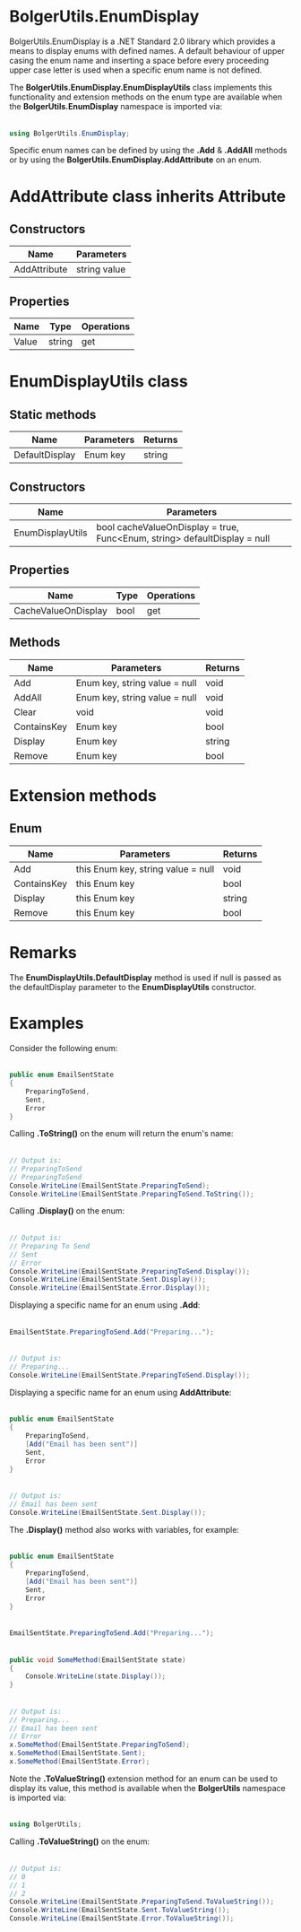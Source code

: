 # BolgerUtils.EnumDisplay

BolgerUtils.EnumDisplay is a .NET Standard 2.0 library which provides a means to display enums with defined names. A default behaviour of upper casing the enum name and inserting a space before every proceeding upper case letter is used when a specific enum name is not defined.

The **BolgerUtils.EnumDisplay.EnumDisplayUtils** class implements this functionality and extension methods on the enum type are available when the **BolgerUtils.EnumDisplay** namespace is imported via:

######

```csharp
using BolgerUtils.EnumDisplay;
```

Specific enum names can be defined by using the **.Add** & **.AddAll** methods or by using the **BolgerUtils.EnumDisplay.AddAttribute** on an enum.

# AddAttribute class inherits Attribute

## Constructors

Name | Parameters
--- | ---
AddAttribute | string value

## Properties

Name | Type | Operations
--- | --- | ---
Value | string | get

# EnumDisplayUtils class

## Static methods

Name | Parameters | Returns
--- | --- | ---
DefaultDisplay | Enum key | string

## Constructors

Name | Parameters
--- | ---
EnumDisplayUtils | bool cacheValueOnDisplay = true, Func<Enum, string\>  defaultDisplay = null

## Properties

Name | Type | Operations
--- | --- | ---
CacheValueOnDisplay | bool | get

## Methods

Name | Parameters | Returns
--- | --- | ---
Add | Enum key, string value = null | void
AddAll | Enum key, string value = null | void
Clear | void | void
ContainsKey | Enum key | bool
Display | Enum key | string
Remove | Enum key | bool

# Extension methods

## Enum

Name | Parameters | Returns
--- | --- | ---
Add | this Enum key, string value = null | void
ContainsKey | this Enum key | bool
Display | this Enum key | string
Remove | this Enum key | bool

# Remarks

The **EnumDisplayUtils.DefaultDisplay** method is used if null is passed as the defaultDisplay parameter to the **EnumDisplayUtils** constructor.

# Examples

Consider the following enum:

######

```csharp
public enum EmailSentState
{
    PreparingToSend,
    Sent,
    Error
}
```

Calling **.ToString()** on the enum will return the enum's name:

######

```csharp
// Output is:
// PreparingToSend
// PreparingToSend
Console.WriteLine(EmailSentState.PreparingToSend);
Console.WriteLine(EmailSentState.PreparingToSend.ToString());
```

Calling **.Display()** on the enum:

######

```csharp
// Output is:
// Preparing To Send
// Sent
// Error
Console.WriteLine(EmailSentState.PreparingToSend.Display());
Console.WriteLine(EmailSentState.Sent.Display());
Console.WriteLine(EmailSentState.Error.Display());
```

Displaying a specific name for an enum using **.Add**:

######

```csharp
EmailSentState.PreparingToSend.Add("Preparing...");
```

######

```csharp
// Output is:
// Preparing...
Console.WriteLine(EmailSentState.PreparingToSend.Display());
```

Displaying a specific name for an enum using **AddAttribute**:

######

```csharp
public enum EmailSentState
{
    PreparingToSend,
    [Add("Email has been sent")]
    Sent,
    Error
}
```

######

```csharp
// Output is:
// Email has been sent
Console.WriteLine(EmailSentState.Sent.Display());
```

The **.Display()** method also works with variables, for example:

######

```csharp
public enum EmailSentState
{
    PreparingToSend,
    [Add("Email has been sent")]
    Sent,
    Error
}
```

######

```csharp
EmailSentState.PreparingToSend.Add("Preparing...");
```

######

```csharp
public void SomeMethod(EmailSentState state)
{
    Console.WriteLine(state.Display());
}
```

######

```csharp
// Output is:
// Preparing...
// Email has been sent
// Error
x.SomeMethod(EmailSentState.PreparingToSend);
x.SomeMethod(EmailSentState.Sent);
x.SomeMethod(EmailSentState.Error);
```

Note the **.ToValueString()** extension method for an enum can be used to display its value, this method is available when the **BolgerUtils** namespace is imported via:

######

```csharp
using BolgerUtils;
```

Calling **.ToValueString()** on the enum:

######

```csharp
// Output is:
// 0
// 1
// 2
Console.WriteLine(EmailSentState.PreparingToSend.ToValueString());
Console.WriteLine(EmailSentState.Sent.ToValueString());
Console.WriteLine(EmailSentState.Error.ToValueString());
```
